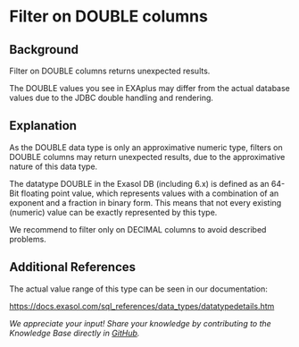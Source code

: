 # Filter on DOUBLE columns 
## Background

Filter on DOUBLE columns returns unexpected results. 

The DOUBLE values you see in EXAplus may differ from the actual database values due to the JDBC double handling and rendering.

## Explanation

As the DOUBLE data type is only an approximative numeric type, filters on DOUBLE columns may return unexpected results, due to the approximative nature of this data type.

The datatype DOUBLE in the Exasol DB (including 6.x) is defined as an 64-Bit floating point value, which represents values with a combination of an exponent and a fraction in binary form. This means that not every existing (numeric) value can be exactly represented by this type.

We recommend to filter only on DECIMAL columns to avoid described problems.

## Additional References

The actual value range of this type can be seen in our documentation:

<https://docs.exasol.com/sql_references/data_types/datatypedetails.htm>

*We appreciate your input! Share your knowledge by contributing to the Knowledge Base directly in [GitHub](https://github.com/exasol/public-knowledgebase).* 